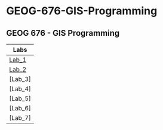 # GEOG-676-GIS-Programming

## GEOG 676 - GIS Programming

|Labs|
|---|
|[Lab_1](https://github.com/arc172/Cruz-GEOG676-Spring2024/tree/main/Lab_1)|
|[Lab_2](Lab_2/README.md)
|[Lab_3]|
|[Lab_4]|
|[Lab_5]|
|[Lab_6]|
|[Lab_7]|


